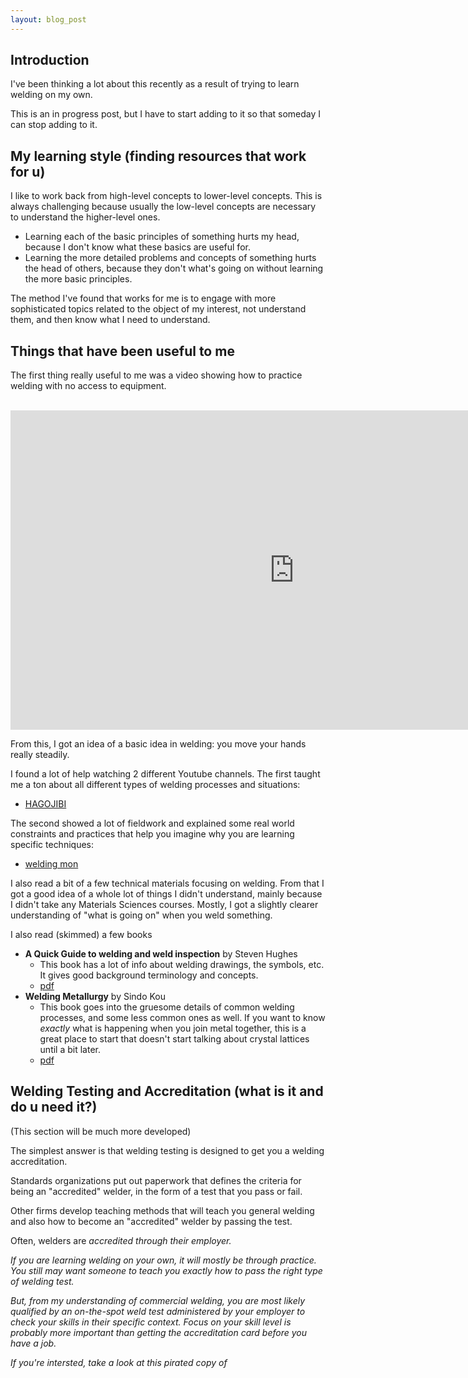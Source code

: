 ```yaml
---
layout: blog_post
---
```

## Introduction
I've been thinking a lot about this recently as a result of trying to learn welding on my own.

This is an in progress post, but I have to start adding to it so that someday I can stop adding to it. 

## My learning style (finding resources that work for u)
I like to work back from high-level concepts to lower-level concepts. This is always challenging because usually the low-level concepts are necessary to understand the higher-level ones. 

* Learning each of the basic principles of something hurts my head, because I don't know what these basics are useful for. 
* Learning the more detailed problems and concepts of something hurts the head of others, because they don't what's going on without learning the more basic principles.

The method I've found that works for me is to engage with more sophisticated topics related to the object of my interest, not understand them, and then know what I need to understand.

## Things that have been useful to me
The first thing really useful to me was a video showing how to practice welding with no access to equipment. 

<br>
<iframe width="908" height="511" src="https://www.youtube.com/embed/DuIoihbLPDw" title="YouTube video player" frameborder="0" allow="accelerometer; autoplay; clipboard-write; encrypted-media; gyroscope; picture-in-picture" allowfullscreen></iframe>
<br>

From this, I got an idea of a basic idea in welding: you move your hands really steadily.

I found a lot of help watching 2 different Youtube channels. 
The first taught me a ton about all different types of welding processes and situations: 
- [HAGOJIBI](https://www.youtube.com/c/weldHAGOJIBI)

The second showed a lot of fieldwork and explained some real world constraints and practices that help you imagine why you are learning specific techniques: 
- [welding mon](https://www.youtube.com/channel/UCFDeeji5f_zAHsphR84gkUg)

I also read a bit of a few technical materials focusing on welding. From that I got a good idea of a whole lot of things I didn't understand, mainly because I didn't take any Materials Sciences courses. Mostly, I got a slightly clearer understanding of "what is going on" when you weld something.

I also read (skimmed) a few books
-  __A Quick Guide to welding and weld inspection__ by Steven Hughes
    - This book has a lot of info about welding drawings, the symbols, etc. It gives good background terminology and concepts.
    - [pdf](http://library.lol/main/D8ACB33E2764621683343E21C08EC009)
- __Welding Metallurgy__ by Sindo Kou
    - This book goes into the gruesome details of common welding processes, and some less common ones as well. If you want to know _exactly_ what is happening when you join metal together, this is a great place to start that doesn't start talking about crystal lattices until a bit later. 
    - [pdf](http://library.lol/main/74AA517CECEEFFC54DB2C72AF768F723)


## Welding Testing and Accreditation (what is it and do u need it?)
(This section will be much more developed)

The simplest answer is that welding testing is designed to get you a welding accreditation. 

Standards organizations put out paperwork that defines the criteria for being an "accredited" welder, in the form of a test that you pass or fail. 

Other firms develop teaching methods that will teach you general welding and also how to become an "accredited" welder by passing the test.

Often, welders are <em>accredited through their employer.<em> 


If you are learning welding on your own, it will mostly be through practice. You still may want someone to teach you exactly how to pass the right type of welding test.

But, from my understanding of commercial welding, you are most likely qualified by an on-the-spot weld test administered by your employer to check your skills in their specific context. Focus on your skill level is probably more important than getting the accreditation card before you have a job. 

If you're intersted, take a look at this pirated copy of 


